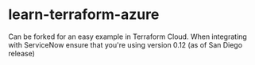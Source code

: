 # learn-terraform-azure
Can be forked for an easy example in Terraform Cloud. When integrating with ServiceNow ensure that you're using version 0.12 (as of San Diego release)
